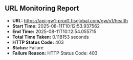 ## URL Monitoring Report

- **URL:** https://api-gw1-prod1.fisglobal.com/gw/v1/health
- **Start Time:** 2025-08-11T10:12:53.937562
- **End Time:** 2025-08-11T10:12:54.055715
- **Total Time Taken:** 0.118153 seconds
- **HTTP Status Code:** 403
- **Status:** Failure
- **Failure Reason:** HTTP Status Code: 403
